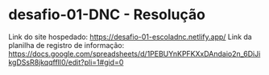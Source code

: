 # desafio-01-DNC - Resolução
Link do site hospedado: https://desafio-01-escoladnc.netlify.app/
Link da planilha de registro de informação: https://docs.google.com/spreadsheets/d/1PEBUYnKPFKXxDAndaio2n_6DiJikgDSsR8jkqqffIl0/edit?pli=1#gid=0
